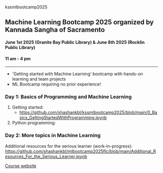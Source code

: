 kssmlbootcamp2025
## Machine Learning Bootcamp 2025 organized by Kannada Sangha of Sacramento
#### June 1st 2025 (Granite Bay Public Library) & June 8th 2025 (Rocklin Public Library)
#### 11 am - 4 pm
---
- 'Getting started with Machine Learning' bootcamp with hands-on learning and team projects
- ML Bootcamp requiring no prior experience!

### Day 1: Basics of Programming and Machine Learning
1. Getting started:
     - https://github.com/shashankbl/kssmlbootcamp2025/blob/main/0_Basics_GettingStartedWithProgramming.ipynb
2. Python programming: 



### Day 2: More topics in Machine Learning




Additional resources for the serious learner (work-in-progress):
https://github.com/shashankbl/mlbootcamp2025flc/blob/main/Additional_Resources_For_the_Serious_Learner.ipynb

[Course website](https://sites.google.com/view/mlbootcamp2025flc)

